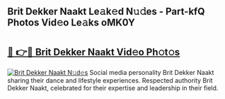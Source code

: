 ## Brit Dekker Naakt Le𝚊k𝚎d N𝚞𝚍es - Part-kfQ Photos Vid𝚎o Le𝚊ks oMK0Y

# <h2><a href="http://fb3k1q.evod.top/?m=Brit+Dekker+Naakt">🔗 👉🔴 Brit Dekker Naakt Vid𝚎o Ph𝚘t𝚘s</a></h2>

[![Brit Dekker Naakt N𝚞d𝚎s](https://i.imgur.com/8V9OHl7.gif)](http://fb3k1q.evod.top/?m=Brit+Dekker+Naakt)
Social media personality Brit Dekker Naakt sharing their dance and lifestyle experiences. Respected authority Brit Dekker Naakt, celebrated for their expertise and leadership in their field. 
